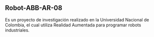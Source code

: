  ## Robot-ABB-AR-08 ##

Es un proyecto de investigación realizado en la Universidad Nacional de Colombia, el cual utiliza Realidad Aumentada para programar robots industriales.
